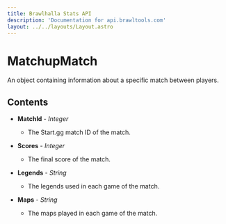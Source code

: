 ```yaml
---
title: Brawlhalla Stats API
description: 'Documentation for api.brawltools.com'
layout: ../../layouts/Layout.astro
---
```


# MatchupMatch

An object containing information about a specific match between players.

## Contents

- **MatchId** - *Integer*
    - The Start.gg match ID of the match.

- **Scores** - *Integer*
    - The final score of the match.

- **Legends** - *String*
    - The legends used in each game of the match.

- **Maps** - *String*
    - The maps played in each game of the match.
